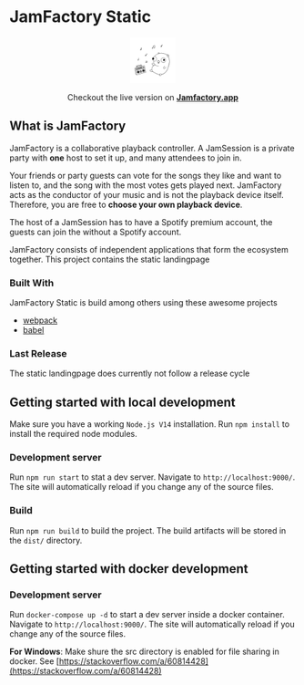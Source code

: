 # JamFactory Static
<p align="center">
    <img src="docs/logo.svg" alt="Logo" width="80" height="80">
</p>

<p align="center">
Checkout the live version on
<a href="https://jamfactory.app"><strong>Jamfactory.app</strong></a>
</p>

## What is JamFactory

JamFactory is a collaborative playback controller. A JamSession is a private party with **one** host to set it up, and many attendees to join in.

Your friends or party guests can vote for the songs they like and want to listen to, and the song with the most votes gets played next.
JamFactory acts as the conductor of your music and is not the playback device itself. Therefore, you are free to **choose your own playback device**.

The host of a JamSession has to have a Spotify premium account, the guests can join the without a Spotify account.

JamFactory consists of independent applications that form the ecosystem together. This project contains the static landingpage

### Built With

JamFactory Static is build among others using these awesome projects
* [webpack](https://webpack.js.org/)
* [babel](https://babeljs.io/)

### Last Release

The static landingpage does currently not follow a release cycle

## Getting started with local development

Make sure you have a working `Node.js V14` installation.
Run `npm install` to install the required node modules.

### Development server

Run `npm run start` to stat a dev server. Navigate to `http://localhost:9000/`. The site will automatically reload if you change any of the source files.

### Build

Run `npm run build` to build the project. The build artifacts will be stored in the `dist/` directory.

## Getting started with docker development

### Development server

Run `docker-compose up -d` to start a dev server inside a docker container. Navigate to `http://localhost:9000/`. The site will automatically reload if you change any of the source files.

**For Windows**: Make shure the src directory is enabled for file sharing in docker. See [https://stackoverflow.com/a/60814428](https://stackoverflow.com/a/60814428)